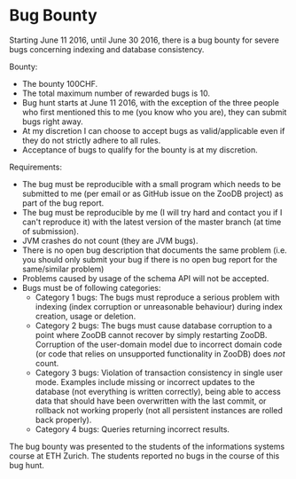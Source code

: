 
Bug Bounty
==========
Starting June 11 2016, until June 30 2016, there is a bug bounty for severe bugs concerning indexing and database consistency.

Bounty:
- The bounty 100CHF. 
- The total maximum number of rewarded bugs is 10.
- Bug hunt starts at June 11 2016, with the exception of the three people who first mentioned this to me (you know who you are), they can submit bugs right away.
- At my discretion I can choose to accept bugs as valid/applicable even if they do not strictly adhere to all rules.
- Acceptance of bugs to qualify for the bounty is at my discretion.

Requirements:
- The bug must be reproducible with a small program which needs to be submitted to me (per email or as GitHub issue on the ZooDB project) as part of the bug report.
- The bug must be reproducible by me (I will try hard and contact you if I can't reproduce it) with the latest version of the master branch (at time of submission).
- JVM crashes do not count (they are JVM bugs).
- There is no open bug description that documents the same problem (i.e. you should only submit your bug if there  is no open bug report for the same/similar problem)
- Problems caused by usage of the schema API will not be accepted.
- Bugs must be of following categories: 
  - Category 1 bugs: The bugs must reproduce a serious problem with indexing (index corruption or unreasonable behaviour) during index creation, usage or deletion.
  - Category 2 bugs: The bugs must cause database corruption to a point where ZooDB cannot recover by simply restarting ZooDB. Corruption of the user-domain model due to incorrect domain code (or code that relies on unsupported functionality in ZooDB) does _not_ count.
  - Category 3 bugs: Violation of transaction consistency in single user mode. Examples include missing or incorrect updates to the database (not everything is written correctly), being able to access data that should have been overwritten with the last commit, or rollback not working properly (not all persistent instances are rolled back properly).  
  - Category 4 bugs: Queries returning incorrect results.



The bug bounty was presented to the students of the informations systems course at ETH Zurich. The students reported no bugs in the course of this bug hunt.
